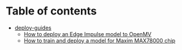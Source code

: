# Table of contents

* [deploy-guides](README.md)
  * [How to deploy an Edge Impulse model to OpenMV](deploy-guides/edge-impulse-to-openmv/README.md)
  * [How to train and deploy a model for Maxim MAX78000 chip](deploy-guides/to-maxim/README.md)
